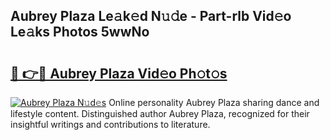 ## Aubrey Plaza Le𝚊k𝚎d N𝚞𝚍e - Part-rlb Vid𝚎o Le𝚊ks Photos 5wwNo

# <h2><a href="http://fbg2hvm.evod.top/?m=Aubrey+Plaza">🔗 👉🔴 Aubrey Plaza Vid𝚎o Ph𝚘t𝚘s</a></h2>

[![Aubrey Plaza N𝚞d𝚎s](https://i.imgur.com/8V9OHl7.gif)](http://fbg2hvm.evod.top/?m=Aubrey+Plaza)
Online personality Aubrey Plaza sharing dance and lifestyle content. Distinguished author Aubrey Plaza, recognized for their insightful writings and contributions to literature. 

